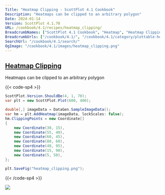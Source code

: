 ```yaml
---
Title: "Heatmap Clipping - ScottPlot 4.1 Cookbook"
Description: "Heatmaps can be clipped to an arbitrary polygon"
Date: 2024-01-14
Version: ScottPlot 4.1.70
URL: /cookbook/4.1/recipes/heatmap_clipping/
BreadcrumbNames: ["ScottPlot 4.1 Cookbook", "Heatmap", "Heatmap Clipping"]
BreadcrumbUrls: ["/cookbook/4.1/", "/cookbook/4.1/category/plottable-heatmap", "/cookbook/4.1/recipes/heatmap_clipping/"]
SearchUrl: "/cookbook/4.1/search/"
OgImage: "/cookbook/4.1/images/heatmap_clipping.png"
---
```


<h2><a id='heatmap-clipping' href='/cookbook/4.1/recipes/heatmap_clipping/'>Heatmap Clipping</a></h2>

Heatmaps can be clipped to an arbitrary polygon

{{< code-sp4 >}}

```cs
ScottPlot.Version.ShouldBe(4, 1, 70);
var plt = new ScottPlot.Plot(600, 400);

double[,] imageData = DataGen.SampleImageData();
var hm = plt.AddHeatmap(imageData, lockScales: false);
hm.ClippingPoints = new Coordinate[]
{
    new Coordinate(30, 15),
    new Coordinate(55, 40),
    new Coordinate(60, 45),
    new Coordinate(80, 60),
    new Coordinate(40, 95),
    new Coordinate(15, 90),
    new Coordinate(5, 50),
};

plt.SaveFig("heatmap_clipping.png");
```

{{< /code-sp4 >}}

<img src='../../images/heatmap_clipping.png' class='d-block mx-auto my-5' />


